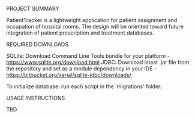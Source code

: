 PROJECT SUMMARY

PatientTracker is a lightweight application for patient assignment and occupation of hospital rooms.  The design will be oriented toward future integration of patient prescription and treatment databases.


REQUIRED DOWNLOADS

SQLite: Download Command Line Tools bundle for your platform - https://www.sqlite.org/download.html
JDBC: Download latest .jar file from the repository and set as a module dependency in your IDE - https://bitbucket.org/xerial/sqlite-jdbc/downloads/

To initialize database: run each script in the 'migrations' folder.


USAGE INSTRUCTIONS

TBD
